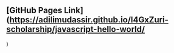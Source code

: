 
## [GitHub Pages Link](https://adilimudassir.github.io/I4GxZuri-scholarship/javascript-hello-world/
)